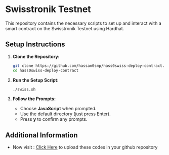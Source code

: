 # Swisstronik Testnet

This repository contains the necessary scripts to set up and interact with a smart contract on the Swisstronik Testnet using Hardhat.

## Setup Instructions

1. **Clone the Repository:**

    ```sh
    git clone https://github.com/hassan0smp/hass0swiss-deploy-contract.git
    cd hass0swiss-deploy-contract
    ```

2. **Run the Setup Script:**

    ```sh
    ./swiss.sh
    ```

3. **Follow the Prompts:**

    - Choose **JavaScript** when prompted.
    - Use the default directory (just press Enter).
    - Press **y** to confirm any prompts.

## Additional Information

- Now visit : [Click Here](https://github.com/hassan0smp/hass0swiss-deploy-contract/blob/main/upload-to-github.md) to upload these codes in your github repository
